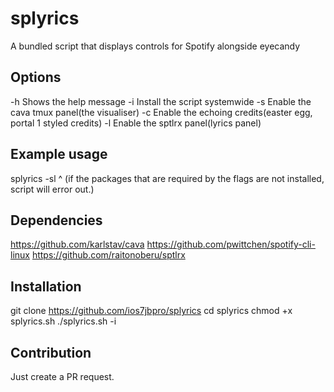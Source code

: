 # splyrics
A bundled script that displays controls for Spotify alongside eyecandy

## Options
-h    Shows the help message
-i    Install the script systemwide
-s    Enable the cava tmux panel(the visualiser)
-c    Enable the echoing credits(easter egg, portal 1 styled credits)
-l    Enable the sptlrx panel(lyrics panel)

## Example usage
splyrics -sl
^ (if the packages that are required by the flags are not installed, script will error out.)

## Dependencies
https://github.com/karlstav/cava
https://github.com/pwittchen/spotify-cli-linux
https://github.com/raitonoberu/sptlrx

## Installation
git clone https://github.com/ios7jbpro/splyrics
cd splyrics
chmod +x splyrics.sh
./splyrics.sh -i

## Contribution
Just create a PR request.
